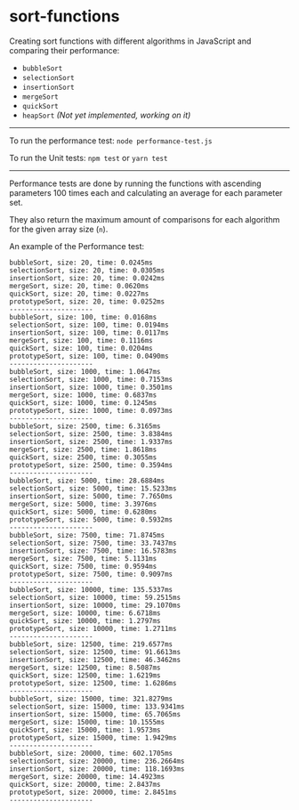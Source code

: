 # sort-functions
Creating sort functions with different algorithms in JavaScript and comparing their performance:
- `bubbleSort`
- `selectionSort`
- `insertionSort`
- `mergeSort`
- `quickSort`
- `heapSort` _(Not yet implemented, working on it)_

-------------------
To run the performance test: `node performance-test.js`

To run the Unit tests: `npm test` or `yarn test`

-------------------
Performance tests are done by running the functions with ascending parameters 100 times each and calculating an average for each parameter set.

They also return the maximum amount of comparisons for each algorithm for the given array size (`n`).

An example of the Performance test:

```
bubbleSort, size: 20, time: 0.0245ms
selectionSort, size: 20, time: 0.0305ms
insertionSort, size: 20, time: 0.0242ms
mergeSort, size: 20, time: 0.0620ms
quickSort, size: 20, time: 0.0227ms
prototypeSort, size: 20, time: 0.0252ms
---------------------
bubbleSort, size: 100, time: 0.0168ms
selectionSort, size: 100, time: 0.0194ms
insertionSort, size: 100, time: 0.0117ms
mergeSort, size: 100, time: 0.1116ms
quickSort, size: 100, time: 0.0204ms
prototypeSort, size: 100, time: 0.0490ms
---------------------
bubbleSort, size: 1000, time: 1.0647ms
selectionSort, size: 1000, time: 0.7153ms
insertionSort, size: 1000, time: 0.3501ms
mergeSort, size: 1000, time: 0.6837ms
quickSort, size: 1000, time: 0.1245ms
prototypeSort, size: 1000, time: 0.0973ms
---------------------
bubbleSort, size: 2500, time: 6.3165ms
selectionSort, size: 2500, time: 3.8384ms
insertionSort, size: 2500, time: 1.9337ms
mergeSort, size: 2500, time: 1.8618ms
quickSort, size: 2500, time: 0.3055ms
prototypeSort, size: 2500, time: 0.3594ms
---------------------
bubbleSort, size: 5000, time: 28.6884ms
selectionSort, size: 5000, time: 15.5233ms
insertionSort, size: 5000, time: 7.7650ms
mergeSort, size: 5000, time: 3.3976ms
quickSort, size: 5000, time: 0.6280ms
prototypeSort, size: 5000, time: 0.5932ms
---------------------
bubbleSort, size: 7500, time: 71.8745ms
selectionSort, size: 7500, time: 33.7437ms
insertionSort, size: 7500, time: 16.5783ms
mergeSort, size: 7500, time: 5.1131ms
quickSort, size: 7500, time: 0.9594ms
prototypeSort, size: 7500, time: 0.9097ms
---------------------
bubbleSort, size: 10000, time: 135.5337ms
selectionSort, size: 10000, time: 59.2515ms
insertionSort, size: 10000, time: 29.1070ms
mergeSort, size: 10000, time: 6.6718ms
quickSort, size: 10000, time: 1.2797ms
prototypeSort, size: 10000, time: 1.2711ms
---------------------
bubbleSort, size: 12500, time: 219.6577ms
selectionSort, size: 12500, time: 91.6613ms
insertionSort, size: 12500, time: 46.3462ms
mergeSort, size: 12500, time: 8.5087ms
quickSort, size: 12500, time: 1.6219ms
prototypeSort, size: 12500, time: 1.6286ms
---------------------
bubbleSort, size: 15000, time: 321.8279ms
selectionSort, size: 15000, time: 133.9341ms
insertionSort, size: 15000, time: 65.7065ms
mergeSort, size: 15000, time: 10.1555ms
quickSort, size: 15000, time: 1.9573ms
prototypeSort, size: 15000, time: 1.9429ms
---------------------
bubbleSort, size: 20000, time: 602.1705ms
selectionSort, size: 20000, time: 236.2664ms
insertionSort, size: 20000, time: 118.1693ms
mergeSort, size: 20000, time: 14.4923ms
quickSort, size: 20000, time: 2.8437ms
prototypeSort, size: 20000, time: 2.8451ms
---------------------
```
